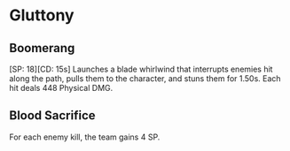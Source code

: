 # Gluttony

## Boomerang

[SP: 18][CD: 15s] Launches a blade whirlwind that interrupts enemies hit along the path, pulls them to the character, and stuns them for 1.50s. Each hit deals 448 Physical DMG.

## Blood Sacrifice

For each enemy kill, the team gains 4 SP.
